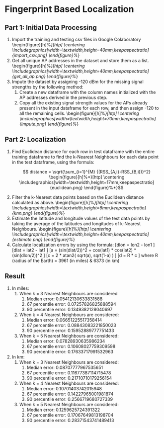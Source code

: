 # Fingerprint Based Localization
## Part 1: Initial Data Processing
1. Import the training and testing csv files in Google Colaboratory
        \begin{figure}[h]%*}[htp]
            \centering
            \includegraphics[width=\textwidth,height=40mm,keepaspectratio]{import_csv.png}
        \end{figure}%*}
2. Get all unique AP addresses in the dataset and store them as a list.
        \begin{figure}[h]%*}[htp]
            \centering
            \includegraphics[width=\textwidth,height=40mm,keepaspectratio]{get_all_ap.png}
        \end{figure}%*}
3. Impute the dataset by assigning -120 dBm for the missing signal strengths by the following method:
    1. Create a new dataframe with the column names initialized with the AP addresses derived in the previous step.
    2. Copy all the existing signal strength values for the APs already present in the input dataframe for each row, and then assign -120 to all the remaining cells.
        \begin{figure}[h]%*}[htp]
            \centering
            \includegraphics[width=\textwidth,height=70mm,keepaspectratio]{impute.png}
        \end{figure}%*}

## Part 2: Localization
1. Find Euclidean distance for each row in test dataframe with the entire training dataframe to find the k-Nearest Neighbours for each data point in the test dataframe, using the formula:<par>
    ```math
        distance = \sqrt{\sum_{i=1}^{M} {(RSS_{A,i}-RSS_{B,i})}^2}
    
        \begin{figure}[h]%*}[htp]
            \centering
            \includegraphics[width=\textwidth,height=17mm,keepaspectratio]{euclidean.png}
        \end{figure}%*}
2. Filter the k-Nearest data points based on the Euclidean distance calculated as above.
        \begin{figure}[h]%*}[htp]
            \centering
            \includegraphics[width=\textwidth,height=6mm,keepaspectratio]{knn.png}
        \end{figure}%*}
3. Estimate the latitude and longitude values of the test data points by taking the average of the latitudes and longitudes of k-Nearest Neighbours.
        \begin{figure}[h]%*}[htp]
            \centering
            \includegraphics[width=\textwidth,height=40mm,keepaspectratio]{estimate.png}
        \end{figure}%*}
4. Calculate localization errors by using the formula:
        \[dlon = lon2 - lon1 \]
        \[dlat = lat2 - lat1 \]
\[a = (sin(dlat/2))^2 + cos(lat1) * cos(lat2) * (sin(dlon/2))^2 \]
\[c = 2 * atan2( sqrt(a), sqrt(1-a) ) \]
\[d = R * c  \] where R (radius of the Earth) = 3961 (in miles) \& 6373 (in km)

## Result
1. In miles:
    1. When k = 3 Nearest Neighbours are considered
        1. Median error: 0.05412130633831588
        2. 67 percentile error: 0.07257826825888594
        3. 90 percentile error: 0.1349382128040697
    2. When k = 4 Nearest Neighbours are considered:
        1. Median error: 0.06651225517358414
        2. 67 percentile error: 0.08843083221850023
        3. 90 percentile error: 0.15952889777751433
    3. When k = 5 Nearest Neighbours are considered:
        1. Median error: 0.07828930635986234
        2. 67 percentile error: 0.10608027759309598
        3. 90 percentile error: 0.17633717991532963
2. In km:
    1. When k = 3 Nearest Neighbours are considered:
        1. Median error: 0.08707777967535651
        2. 67 percentile error: 0.11677387114715478
        3. 90 percentile error: 0.21710710179256154
    2. When k = 4 Nearest Neighbours are considered:
        1. Median error: 0.10701403742015948
        2. 67 percentile error: 0.14227965001981874
        3. 90 percentile error: 0.2566719680727339
    3. When k = 5 Nearest Neighbours are considered:
        1. Median error: 0.1259625724391322
        2. 67 percentile error: 0.17067649813198704
        3. 90 percentile error: 0.28371543741489413

